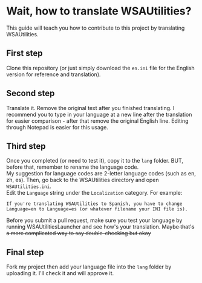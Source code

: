 # Wait, how to translate WSAUtilities?
This guide will teach you how to contribute to this project by translating WSAUtilities.
## First step
Clone this repository (or just simply download the `en.ini` file for the English version for reference and translation).

## Second step
Translate it. Remove the original text after you finished translating. I recommend you to type in your language at a new line after the translation for easier comparison - after that remove the original English line. Editing through Notepad is easier for this usage.

## Third step
Once you completed (or need to test it), copy it to the `lang` folder. BUT, before that, remember to rename the language code.  
My suggestion for language codes are 2-letter language codes (such as en, zh, es). Then, go back to the WSAUtilities directory and open `WSAUtilities.ini`.  
Edit the `Language` string under the `Localization` category. For example:
```batch
If you're translating WSAUtilities to Spanish, you have to change Language=en to Language=es (or whatever filename your INI file is).
```  
Before you submit a pull request, make sure you test your language by running WSAUtilitiesLauncher and see how's your translation. ~~Maybe that's a more complicated way to say double-checking but okay~~

## Final step
Fork my project then add your language file into the `lang` folder by uploading it. I'll check it and will approve it.